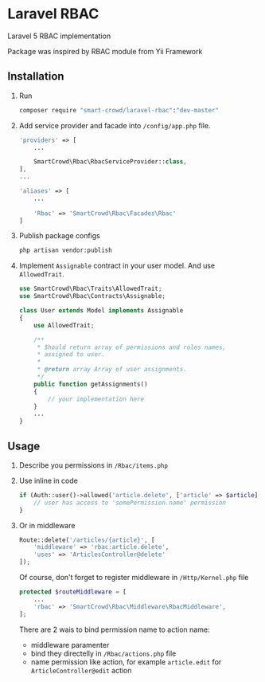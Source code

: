 # Laravel RBAC
Laravel 5 RBAC implementation

Package was inspired by RBAC module from Yii Framework

## Installation
1. Run  
    ```bash
    composer require "smart-crowd/laravel-rbac":"dev-master"
    ```

2. Add service provider and facade into `/config/app.php` file.  
    ```php
    'providers' => [
        ...
    
        SmartCrowd\Rbac\RbacServiceProvider::class,
    ],
    ...
    
    'aliases' => [
        ...
        
        'Rbac' => 'SmartCrowd\Rbac\Facades\Rbac'
    ]
    ```

3. Publish package configs  
    ```bash
    php artisan vendor:publish
    ```

4. Implement `Assignable` contract in your user model. And use `AllowedTrait`.  
    ```php
    use SmartCrowd\Rbac\Traits\AllowedTrait;
    use SmartCrowd\Rbac\Contracts\Assignable;
    
    class User extends Model implements Assignable
    {
        use AllowedTrait;
    
        /**
         * Should return array of permissions and roles names,
         * assigned to user.
         *
         * @return array Array of user assignments.
         */
        public function getAssignments()
        {
            // your implementation here
        }
        ...
    }
    ```

## Usage
1. Describe you permissions in `/Rbac/items.php`

2. Use inline in code  
    ```php
    if (Auth::user()->allowed('article.delete', ['article' => $article])) {
        // user has access to 'somePermission.name' permission
    }
    ```

3. Or in middleware  
    ```php
    Route::delete('/articles/{article}', [
        'middleware' => 'rbac:article.delete', 
        'uses' => 'ArticlesController@delete'
    ]);
    ```
    Of course, don't forget to register middleware in `/Http/Kernel.php` file
    ```php
    protected $routeMiddleware = [
        ...
        'rbac' => 'SmartCrowd\Rbac\Middleware\RbacMiddleware',
    ];
    ```
    There are 2 wais to bind permission name to action name:
    - middleware paramenter
    - bind they directelly in `/Rbac/actions.php` file
    - name permission like action, for example `article.edit` for `ArticleController@edit` action
